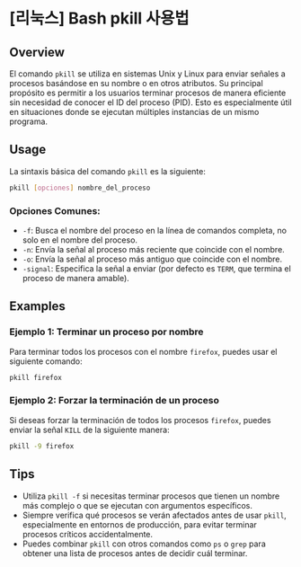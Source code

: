 # [리눅스] Bash pkill 사용법

## Overview
El comando `pkill` se utiliza en sistemas Unix y Linux para enviar señales a procesos basándose en su nombre o en otros atributos. Su principal propósito es permitir a los usuarios terminar procesos de manera eficiente sin necesidad de conocer el ID del proceso (PID). Esto es especialmente útil en situaciones donde se ejecutan múltiples instancias de un mismo programa.

## Usage
La sintaxis básica del comando `pkill` es la siguiente:

```bash
pkill [opciones] nombre_del_proceso
```

### Opciones Comunes:
- `-f`: Busca el nombre del proceso en la línea de comandos completa, no solo en el nombre del proceso.
- `-n`: Envía la señal al proceso más reciente que coincide con el nombre.
- `-o`: Envía la señal al proceso más antiguo que coincide con el nombre.
- `-signal`: Especifica la señal a enviar (por defecto es `TERM`, que termina el proceso de manera amable).

## Examples
### Ejemplo 1: Terminar un proceso por nombre
Para terminar todos los procesos con el nombre `firefox`, puedes usar el siguiente comando:

```bash
pkill firefox
```

### Ejemplo 2: Forzar la terminación de un proceso
Si deseas forzar la terminación de todos los procesos `firefox`, puedes enviar la señal `KILL` de la siguiente manera:

```bash
pkill -9 firefox
```

## Tips
- Utiliza `pkill -f` si necesitas terminar procesos que tienen un nombre más complejo o que se ejecutan con argumentos específicos.
- Siempre verifica qué procesos se verán afectados antes de usar `pkill`, especialmente en entornos de producción, para evitar terminar procesos críticos accidentalmente.
- Puedes combinar `pkill` con otros comandos como `ps` o `grep` para obtener una lista de procesos antes de decidir cuál terminar.